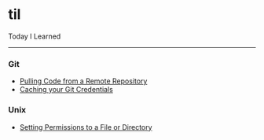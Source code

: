 # til
Today I Learned

---
### Git
* [Pulling Code from a Remote Repository](git/pulling-code-from-remote-repository.md)
* [Caching your Git Credentials](git/caching-git-credentials.md)

### Unix
* [Setting Permissions to a File or Directory](unix/setting-permissions-to-file-or-directory.md)
